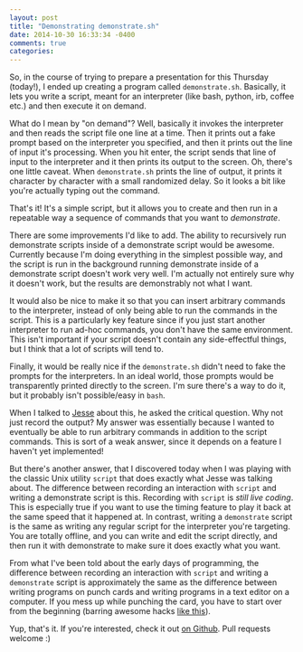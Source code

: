 ```yaml
---
layout: post
title: "Demonstrating demonstrate.sh"
date: 2014-10-30 16:33:34 -0400
comments: true
categories:
---
```


So, in the course of trying to prepare a presentation for this
Thursday (today!), I ended up creating a program called
`demonstrate.sh`. Basically, it lets you write a script, meant for an
interpreter (like bash, python, irb, coffee etc.) and then execute it
on demand.

<!--more-->

What do I mean by "on demand"? Well, basically it invokes the
interpreter and then reads the script file one line at a time. Then it
prints out a fake prompt based on the interpreter you specified, and
then it prints out the line of input it's processing.  When you hit
enter, the script sends that line of input to the interpreter and it
then prints its output to the screen. Oh, there's one little
caveat. When `demonstrate.sh` prints the line of output, it prints it
character by character with a small randomized delay. So it looks a
bit like you're actually typing out the command.

That's it! It's a simple script, but it allows you to create and then
run in a repeatable way a sequence of commands that you want to
_demonstrate_.

There are some improvements I'd like to add. The ability to
recursively run demonstrate scripts inside of a demonstrate script
would be awesome. Currently because I'm doing everything in the
simplest possible way, and the script is run in the background running
demonstrate inside of a demonstrate script doesn't work very well. I'm
actually not entirely sure why it doesn't work, but the results are
demonstrably not what I want.

It would also be nice to make it so that you can insert arbitrary
commands to the interpreter, instead of only being able to run the
commands in the script. This is a particularly key feature since if
you just start another interpreter to run ad-hoc commands, you don't
have the same environment. This isn't important if your script doesn't
contain any side-effectful things, but I think that a lot of scripts
will tend to.

Finally, it would be really nice if the `demonstrate.sh` didn't need
to fake the prompts for the interpreters. In an ideal world, those
prompts would be transparently printed directly to the screen. I'm
sure there's a way to do it, but it probably isn't possible/easy in
`bash`.

When I talked to [Jesse] about this, he asked the critical question.
Why not just record the output? My answer was essentially because I
wanted to eventually be able to run arbitrary commands in addition to
the script commands. This is sort of a weak answer, since it depends
on a feature I haven't yet implemented!

[Jesse]: https://github.com/doy

But there's another answer, that I discovered today when I was playing
with the classic Unix utility `script` that does exactly what Jesse
was talking about. The difference between recording an interaction
with `script` and writing a demonstrate script is this. Recording with
`script` is _still live coding_. This is especially true if you want
to use the timing feature to play it back at the same speed that it
happened at. In contrast, writing a `demonstrate` script is the same
as writing any regular script for the interpreter you're
targeting. You are totally offline, and you can write and edit the
script directly, and then run it with demonstrate to make sure it does
exactly what you want.

From what I've been told about the early days of programming, the
difference between recording an interaction with `script` and writing
a `demonstrate` script is approximately the same as the difference
between writing programs on punch cards and writing programs in a text
editor on a computer. If you mess up while punching the card, you have
to start over from the beginning (barring awesome hacks
[like this][patch]).

[patch]: https://twitter.com/francesc/status/521602168022118400

Yup, that's it. If you're interested, check it out
[on Github][demonstrate]. Pull requests welcome :)


[demonstrate]: https://github.com/RadicalZephyr/demonstrate.sh
